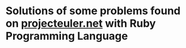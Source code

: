 # Solutions of some problems found on [projecteuler.net](https://projecteuler.net/) with Ruby Programming Language
